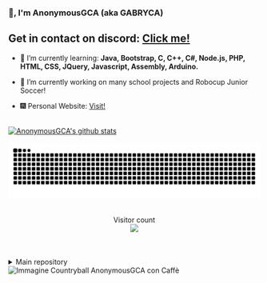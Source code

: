 ### 👋, I'm AnonymousGCA (aka GABRYCA)

<h2>Get in contact on discord: <a href="https://discord.io/gabryca">Click me!</a></h2>

- 🌱 I’m currently learning: **Java, Bootstrap, C, C++, C#, Node.js, PHP, HTML, CSS, JQuery, Javascript, Assembly, Arduino.**

- 🔭 I’m currently working on many school projects and Robocup Junior Soccer!

- 🎆 Personal Website: <a href="https://anonymousgca.eu/">Visit!</a>
  
<br>

<a href="https://github.com/gabryca">
  <img align="center" src="https://github-readme-stats.anuraghazra1.vercel.app/api?username=gabryca&show_icons=true&include_all_commits=true&theme=radical&count_private=true" alt="AnonymousGCA's github stats" />
</a>
<br>
<br>
<a href=#><img src="contributions.svg"></a>
<br>
<br>
<p align="center"> 
  Visitor count<br>
  <img src="https://profile-counter.glitch.me/gabryca/count.svg" />
</p>
<br>
<br>
<details>
  <summary>Main repository</summary>
<a href="https://github.com/GABRYCA/Algoritmi_scuola">
  <img align="center" src="https://github-readme-stats.anuraghazra1.vercel.app/api/pin/?username=gabryca&repo=Algoritmi_scuola&theme=radical" />
</a>
</details>

<img src="https://www.anonymousgca.eu/img/anonymousgca_countryball.jpg" alt="Immagine Countryball AnonymousGCA con Caffè">

